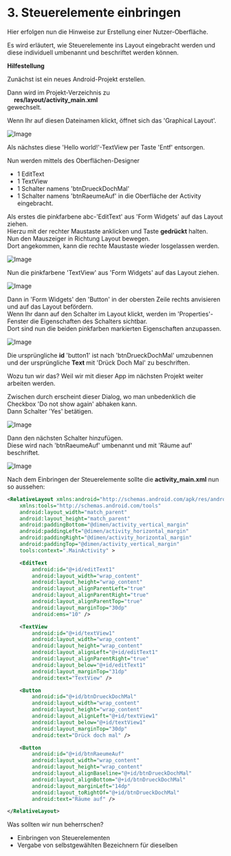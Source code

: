 # 3. Steuerelemente einbringen

Hier erfolgen nun die Hinweise zur Erstellung einer Nutzer-Oberfläche.

Es wird erläutert, wie Steuerelemente ins Layout eingebracht werden und diese individuell umbenannt und beschriftet werden können.

__Hilfestellung__

Zunächst ist ein neues Android-Projekt erstellen.

Dann wird im Projekt-Verzeichnis zu    
&nbsp;&nbsp;&nbsp;&nbsp;**res/layout/activity_main.xml**  
gewechselt.

Wenn Ihr auf diesen Dateinamen klickt, öffnet sich das 'Graphical Layout'.  

![Image](./readme-img/1-graphical-layout-original-remove-hw-small.png)

Als nächstes diese 'Hello world!'-TextView per Taste 'Entf' entsorgen.

Nun werden mittels des Oberflächen-Designer

- 1 EditText
- 1 TextView
- 1 Schalter namens 'btnDrueckDochMal'
- 1 Schalter namens 'btnRaeumeAuf'
in die Oberfläche der Activity eingebracht.

Als erstes die pinkfarbene abc-'EditText' aus 'Form Widgets' auf das Layout ziehen.  
Hierzu mit der rechter Maustaste anklicken und Taste __gedrückt__ halten.  
Nun den Mauszeiger in Richtung Layout bewegen.  
Dort angekommen, kann die rechte Maustaste wieder losgelassen werden.  

![Image](./readme-img/2-graphical-layout-add-edittext-small-tagged.png)

Nun die pinkfarbene 'TextView' aus 'Form Widgets' auf das Layout ziehen.

![Image](./readme-img/3-graphical-layout-add-textview-tagged.png)

Dann in 'Form Widgets' den 'Button' in der obersten Zeile rechts anvisieren und auf das Layout befördern.  
Wenn Ihr dann auf den Schalter im Layout klickt, werden im 'Properties'-Fenster die Eigenschaften des Schalters sichtbar.  
Dort sind nun die beiden pinkfarben markierten Eigenschaften anzupassen.

![Image](./readme-img/4-graphical-layout-add-drueckDochMal-tagged.png)

Die ursprüngliche __id__ 'button1' ist nach 'btnDrueckDochMal' umzubennen und der ursprüngliche __Text__ mit 'Drück Doch Mal' zu beschriften.

Wozu tun wir das? Weil wir mit dieser App im nächsten Projekt weiter arbeiten werden.

Zwischen durch erscheint dieser Dialog, wo man unbedenklich die Checkbox 'Do not show again' abhaken kann.  
Dann Schalter 'Yes' betätigen. 

![Image](./readme-img/41-update-refs.png)

Dann den nächsten Schalter hinzufügen.  
Diese wird nach 'btnRaeumeAuf' umbenannt und mit 'Räume auf' beschriftet.

![Image](./readme-img/5-graphical-layout-add-raeumeAuf-tagged.png)

Nach dem Einbringen der Steuerelemente sollte die **activity_main.xml** nun so aussehen:

```xml
<RelativeLayout xmlns:android="http://schemas.android.com/apk/res/android"
    xmlns:tools="http://schemas.android.com/tools"
    android:layout_width="match_parent"
    android:layout_height="match_parent"
    android:paddingBottom="@dimen/activity_vertical_margin"
    android:paddingLeft="@dimen/activity_horizontal_margin"
    android:paddingRight="@dimen/activity_horizontal_margin"
    android:paddingTop="@dimen/activity_vertical_margin"
    tools:context=".MainActivity" >

    <EditText
        android:id="@+id/editText1"
        android:layout_width="wrap_content"
        android:layout_height="wrap_content"
        android:layout_alignParentLeft="true"
        android:layout_alignParentRight="true"
        android:layout_alignParentTop="true"
        android:layout_marginTop="30dp"
        android:ems="10" />

    <TextView
        android:id="@+id/textView1"
        android:layout_width="wrap_content"
        android:layout_height="wrap_content"
        android:layout_alignLeft="@+id/editText1"
        android:layout_alignParentRight="true"
        android:layout_below="@+id/editText1"
        android:layout_marginTop="31dp"
        android:text="TextView" />

    <Button
        android:id="@+id/btnDrueckDochMal"
        android:layout_width="wrap_content"
        android:layout_height="wrap_content"
        android:layout_alignLeft="@+id/textView1"
        android:layout_below="@+id/textView1"
        android:layout_marginTop="30dp"
        android:text="Drück doch mal" />

    <Button
        android:id="@+id/btnRaeumeAuf"
        android:layout_width="wrap_content"
        android:layout_height="wrap_content"
        android:layout_alignBaseline="@+id/btnDrueckDochMal"
        android:layout_alignBottom="@+id/btnDrueckDochMal"
        android:layout_marginLeft="14dp"
        android:layout_toRightOf="@+id/btnDrueckDochMal"
        android:text="Räume auf" />

</RelativeLayout>
```



Was sollten wir nun beherrschen?

- Einbringen von Steuerelementen
- Vergabe von selbstgewählten Bezeichnern für dieselben